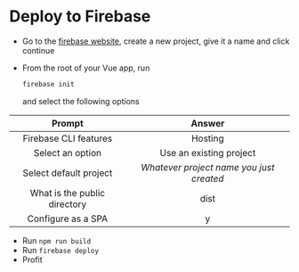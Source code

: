 # Deploy to Firebase

- Go to the [firebase website](https://console.firebase.google.com/), create a new project, give it a name and click continue

- From the root of your Vue app, run

  ```sh
  firebase init
  ```

  and select the following options

|            Prompt            |                  Answer                  |
| :--------------------------: | :--------------------------------------: |
|    Firebase CLI features     |                 Hosting                  |
|       Select an option       |         Use an existing project          |
|    Select default project    | _Whatever project name you just created_ |
| What is the public directory |                   dist                   |
|      Configure as a SPA      |                    y                     |

- Run `npm run build`
- Run `firebase deploy`
- Profit
